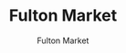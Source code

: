 ---
designer: Endless Knot
description: "Collection%3A%20Hand-Tufted%20Collection%0AColor%3A%20Bronze%0AMaterial%3A%20Wool%20%26%20ViscoseStyle%3A%20Abstract%2C%20Contemporary"
image_primary: img/M247-600x751.jpg
image_secondary: ../../../images/blank.png
manufacturer: Endless Knot
href: https://endlessknotrugs.com/product/fulton-market/
subtitle: Fulton Market
tags: 
  - endless_knot
  - hand-tufted-rugs
title: Fulton Market
image_thumb: img/M247-300x300.jpg
category: hand-tufted-rugs
slug: /manufacturers/endless-knot/hand-tufted-rugs/endless-knot-fulton-market
---